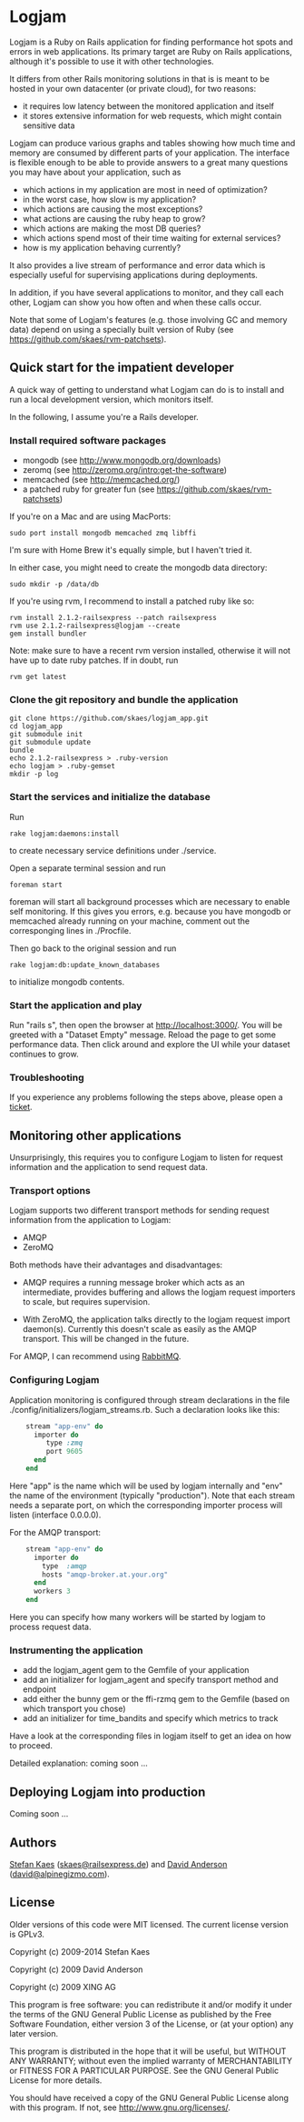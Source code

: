 # Logjam

Logjam is a Ruby on Rails application for finding performance hot spots and errors in web
applications. Its primary target are Ruby on Rails applications, although it's possible to use it
with other technologies.

It differs from other Rails monitoring solutions in that is is meant to be hosted in your own
datacenter (or private cloud), for two reasons:

* it requires low latency between the monitored application and itself
* it stores extensive information for web requests, which might contain sensitive data

Logjam can produce various graphs and tables showing how much time and memory are consumed by
different parts of your application. The interface is flexible enough to be able to provide answers
to a great many questions you may have about your application, such as

* which actions in my application are most in need of optimization?
* in the worst case, how slow is my application?
* which actions are causing the most exceptions?
* what actions are causing the ruby heap to grow?
* which actions are making the most DB queries?
* which actions spend most of their time waiting for external services?
* how is my application behaving currently?

It also provides a live stream of performance and error data which is especially useful for
supervising applications during deployments.

In addition, if you have several applications to monitor, and they call each other, Logjam can show
you how often and when these calls occur.

Note that some of Logjam's features (e.g. those involving GC and memory data) depend on using a
specially built version of Ruby (see https://github.com/skaes/rvm-patchsets).

## Quick start for the impatient developer

A quick way of getting to understand what Logjam can do is to install and run a local development
version, which monitors itself.

In the following, I assume you're a Rails developer.

### Install required software packages

* mongodb (see http://www.mongodb.org/downloads)
* zeromq (see http://zeromq.org/intro:get-the-software)
* memcached (see http://memcached.org/)
* a patched ruby for greater fun (see https://github.com/skaes/rvm-patchsets)

If you're on a Mac and are using MacPorts:

    sudo port install mongodb memcached zmq libffi

I'm sure with Home Brew it's equally simple, but I haven't tried it.

In either case, you might need to create the mongodb data directory:

    sudo mkdir -p /data/db

If you're using rvm, I recommend to install a patched ruby like so:

    rvm install 2.1.2-railsexpress --patch railsexpress
    rvm use 2.1.2-railsexpress@logjam --create
    gem install bundler

Note: make sure to have a recent rvm version installed, otherwise it will not have up to date ruby
patches. If in doubt, run

    rvm get latest


### Clone the git repository and bundle the application

    git clone https://github.com/skaes/logjam_app.git
    cd logjam_app
    git submodule init
    git submodule update
    bundle
    echo 2.1.2-railsexpress > .ruby-version
    echo logjam > .ruby-gemset
    mkdir -p log

### Start the services and initialize the database

Run

    rake logjam:daemons:install

to create necessary service definitions under ./service.

Open a separate terminal session and run

    foreman start

foreman will start all background processes which are necessary to enable self monitoring. If this
gives you errors, e.g. because you have mongodb or memcached already running on your machine,
comment out the corresponging lines in ./Procfile.

Then go back to the original session and run

    rake logjam:db:update_known_databases

to initialize mongodb contents.

### Start the application and play

Run "rails s", then open the browser at <http://localhost:3000/>. You will be greeted with a "Dataset
Empty" message. Reload the page to get some performance data. Then click around and explore
the UI while your dataset continues to grow.

### Troubleshooting

If you experience any problems following the steps above, please open a
[ticket](https://github.com/skaes/logjam_app/issues).


## Monitoring other applications

Unsurprisingly, this requires you to configure Logjam to listen for request information and the
application to send request data.

### Transport options

Logjam supports two different transport methods for sending request information from the application
to Logjam:

* AMQP
* ZeroMQ

Both methods have their advantages and disadvantages:

* AMQP requires a running message broker which acts as an intermediate, provides buffering and
  allows the logjam request importers to scale, but requires supervision.

* With ZeroMQ, the application talks directly to the logjam request import daemon(s). Currently this
  doesn't scale as easily as the AMQP transport. This will be changed in the future.

For AMQP, I can recommend using [RabbitMQ](http://www.rabbitmq.com/).

### Configuring Logjam

Application monitoring is configured through stream declarations in the file
./config/initializers/logjam_streams.rb. Such a declaration looks like this:

````ruby
    stream "app-env" do
      importer do
         type :zmq
         port 9605
      end
    end
````

Here "app" is the name which will be used by logjam internally and "env" the name of the environment
(typically "production"). Note that each stream needs a separate port, on which the corresponding
importer process will listen (interface 0.0.0.0).

For the AMQP transport:

````ruby
    stream "app-env" do
      importer do
        type  :amqp
        hosts "amqp-broker.at.your.org"
      end
      workers 3
    end
````

Here you can specify how many workers will be started by logjam to process request data.


### Instrumenting the application

* add the logjam_agent gem to the Gemfile of your application
* add an initializer for logjam_agent and specify transport method and endpoint
* add either the bunny gem or the ffi-rzmq gem to the Gemfile (based on which transport you chose)
* add an initializer for time_bandits and specify which metrics to track

Have a look at the corresponding files in logjam itself to get an idea on how to proceed.

Detailed explanation: coming soon ...


## Deploying Logjam into production

Coming soon ...


## Authors

[Stefan Kaes](http://github.com/skaes) (<skaes@railsexpress.de>) and
[David Anderson](http://github.com/alpinegizmo) (<david@alpinegizmo.com>).


## License

Older versions of this code were MIT licensed. The current license version is GPLv3.

Copyright (c) 2009-2014 Stefan Kaes

Copyright (c) 2009 David Anderson

Copyright (c) 2009 XING AG

This program is free software: you can redistribute it and/or modify
it under the terms of the GNU General Public License as published by
the Free Software Foundation, either version 3 of the License, or
(at your option) any later version.

This program is distributed in the hope that it will be useful,
but WITHOUT ANY WARRANTY; without even the implied warranty of
MERCHANTABILITY or FITNESS FOR A PARTICULAR PURPOSE. See the
GNU General Public License for more details.

You should have received a copy of the GNU General Public License
along with this program. If not, see <http://www.gnu.org/licenses/>.

